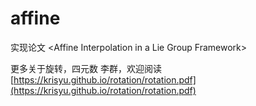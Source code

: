 # affine

实现论文 \<Affine Interpolation in a Lie Group Framework> 

更多关于旋转，四元数 李群，欢迎阅读 [https://krisyu.github.io/rotation/rotation.pdf](https://krisyu.github.io/rotation/rotation.pdf)
